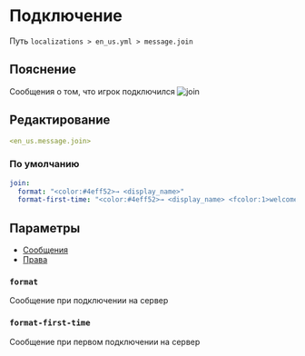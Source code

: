 # Подключение
Путь `localizations > en_us.yml > message.join`

## Пояснение
Сообщения о том, что игрок подключился
![join](/join.png)

## Редактирование
```yaml
<en_us.message.join>
```

### По умолчанию
```yaml
join:
  format: "<color:#4eff52>→ <display_name>"
  format-first-time: "<color:#4eff52>→ <display_name> <fcolor:1>welcome!"
```

## Параметры

- [Сообщения](/docs/message/join/)
- [Права](/docs/permission/message/join/)

### `format`

Сообщение при подключении на сервер

### `format-first-time`

Сообщение при первом подключении на сервер